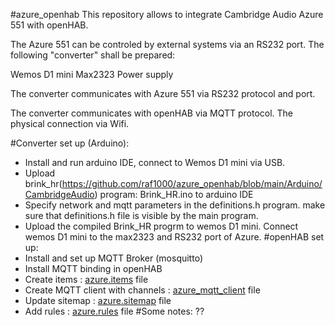 #azure_openhab
This repository allows to integrate Cambridge Audio Azure 551 with openHAB. 

The Azure 551 can be controled by external systems via an RS232 port.
The following "converter" shall be prepared:

Wemos D1 mini
Max2323
Power supply

The converter communicates with Azure 551 via RS232 protocol and port.

The converter communicates with openHAB via MQTT protocol. The physical connection via Wifi.

#Converter set up (Arduino):
* Install and run arduino IDE, connect to Wemos D1 mini via USB.
* Upload brink_hr(https://github.com/raf1000/azure_openhab/blob/main/Arduino/CambridgeAudio) program: Brink_HR.ino to arduino IDE
* Specify network and mqtt parameters in the definitions.h program. make sure that definitions.h file is visible by the main program.
* Upload the compiled Brink_HR progrm to wemos D1 mini. Connect wemos D1 mini to the max2323 and RS232 port of Azure. 
#openHAB set up:
* Install and set up MQTT Broker (mosquitto)
* Install MQTT binding in openHAB
* Create items : [azure.items](https://github.com/raf1000/azure_openhab/blob/main/openHAB/azure.items) file
* Create MQTT client with channels : [azure_mqtt_client](https://github.com/raf1000/azure_openhab/blob/main/openHAB/azure_mqtt_client) file
* Update sitemap : [azure.sitemap](https://github.com/raf1000/azure_openhab/blob/main/openHAB/azure.sitemap) file 
* Add rules : [azure.rules](https://github.com/raf1000/azure_openhab/blob/main/openHAB/azure.rules) file
#Some notes:
??
